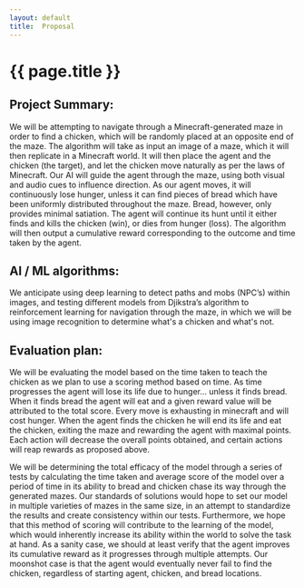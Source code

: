 ```yaml
---
layout: default
title:  Proposal
---
```


# {{ page.title }}

## Project Summary:
We will be attempting to navigate through a Minecraft-generated maze in order to find a chicken, which will be randomly placed at an opposite end of the maze. The algorithm will take as input an image of a maze, which it will then replicate in a Minecraft world. It will then place the agent and the chicken (the target), and let the chicken move naturally as per the laws of Minecraft. Our AI will guide the agent through the maze, using both visual and audio cues to influence direction. As our agent moves, it will continuously lose hunger, unless it can find pieces of bread which have been uniformly distributed throughout the maze. Bread, however, only provides minimal satiation. The agent will continue its hunt until it either finds and kills the chicken (win), or dies from hunger (loss). The algorithm will then output a cumulative reward corresponding to the outcome and time taken by the agent.

## AI / ML algorithms:
We anticipate using deep learning to detect paths and mobs (NPC’s) within images, and testing different models from Djikstra’s algorithm to reinforcement learning for navigation through the maze, in which we will be using image recognition to determine what's a chicken and what's not.

## Evaluation plan:
We will be evaluating the model based on the time taken to teach the chicken as we plan to use a scoring method based on time. As time progresses the agent will lose its life due to hunger… unless it finds bread. When it finds bread the agent will eat and a given reward value will be attributed to the total score. Every move is exhausting in minecraft and will cost hunger. When the agent finds the chicken he will end its life and eat the chicken, exiting the maze and rewarding the agent with maximal points. Each action will decrease the overall points obtained, and certain actions will reap rewards as proposed above. 

We will be determining the total efficacy of the model through a series of tests by calculating the time taken and average score of the model over a period of time in its ability to bread and chicken chase its way through the generated mazes. Our standards of solutions would hope to set our model in multiple varieties of mazes in the same size, in an attempt to standardize the results and create consistency within our tests. Furthermore, we hope that this method of scoring will contribute to the learning of the model, which would inherently increase its ability within the world to solve the task at hand. As a sanity case, we should at least verify that the agent improves its cumulative reward as it progresses through multiple attempts. Our moonshot case is that the agent would eventually never fail to find the chicken, regardless of starting agent, chicken, and bread locations.